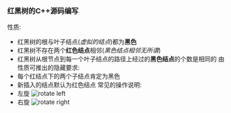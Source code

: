 ### 红黑树的C++源码编写
性质:
- 红黑树的根与叶子结点(*虚拟的结点*)都为**黑色**
- 红黑树不存在两个**红色结点**相邻(*黑色结点相邻无所谓*)
- 红黑树从根节点到每一个叶子结点的路径上经过的**黑色结点**的个数是相同的
由性质可推出的隐藏要求:
- 每个红结点下的两个子结点肯定为黑色
- 新插入的结点默认为红色结点
常见的操作说明:
- 左旋
![rotate left](https://github.com/user-attachments/assets/dd0c74a8-447a-44ab-a60a-325cb103efa4)
- 右旋
![rotate right](https://github.com/user-attachments/assets/d72216a9-0579-4bc8-9cc7-a3649b41290d)

